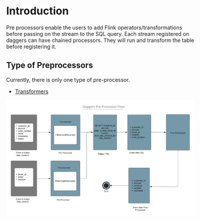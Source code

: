 # Introduction
Pre processors enable the users to add Flink operators/transformations before passing on the stream to the SQL query. Each stream registered on daggers can have chained processors. They will run and transform the table before registering it.

## Type of Preprocessors
Currently, there is only one type of pre-processor. 
* [Transformers](docs/../../guides/use_transformer.md)


<p align="center">
  <img src="../assets/pre-processor.png" />
</p>